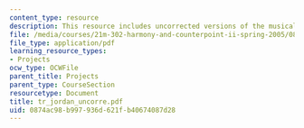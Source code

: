 ```yaml
---
content_type: resource
description: This resource includes uncorrected versions of the musical rhythms.
file: /media/courses/21m-302-harmony-and-counterpoint-ii-spring-2005/0874ac98b997936d621fb40674087d28_tr_jordan_uncorre.pdf
file_type: application/pdf
learning_resource_types:
- Projects
ocw_type: OCWFile
parent_title: Projects
parent_type: CourseSection
resourcetype: Document
title: tr_jordan_uncorre.pdf
uid: 0874ac98-b997-936d-621f-b40674087d28
---
```

